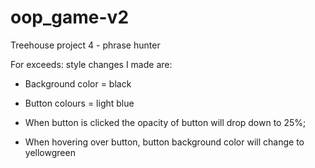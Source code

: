 # oop_game-v2
 Treehouse project 4 - phrase hunter

For exceeds: style changes I made are:

- Background color = black

- Button colours = light blue

- When button is clicked the opacity of button will drop down to 25%;

- When hovering over button, button background color will change to yellowgreen